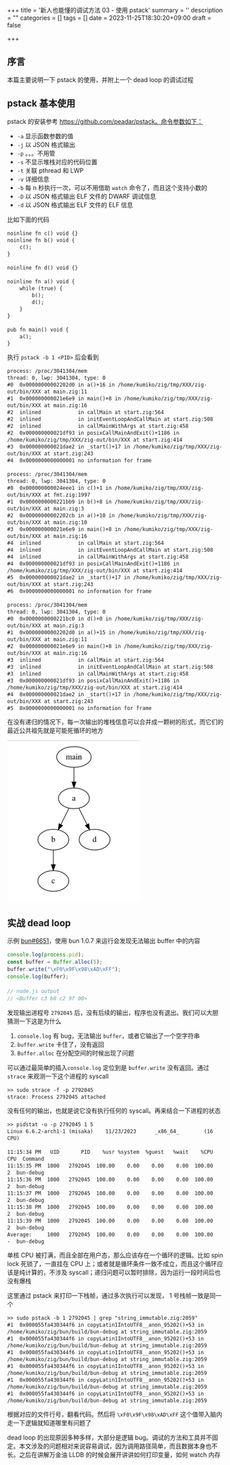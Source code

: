 +++
title = '新人也能懂的调试方法 03 - 使用 pstack'
summary = ''
description = ""
categories = []
tags = []
date = 2023-11-25T18:30:20+09:00
draft = false

+++



## 序言

本篇主要说明一下 pstack 的使用，并附上一个 dead loop 的调试过程



## pstack 基本使用



pstack 的安装参考 https://github.com/peadar/pstack。命令参数如下：

- `-a` 显示函数参数的值
- `-j` 以 JSON 格式输出
- `-p` 。。。不用管
- `-s` 不显示堆栈对应的代码位置
- `-t` 关联 pthread 和 LWP
- `-v` 详细信息
- `-b` 每 n 秒执行一次，可以不用借助 `watch` 命令了，而且这个支持小数的
- `-D` 以 JSON 格式输出 ELF 文件的 DWARF 调试信息
- `-d` 以 JSON 格式输出 ELF 文件的 ELF 信息





比如下面的代码

```zig
noinline fn c() void {}
noinline fn b() void {
    c();
}

noinline fn d() void {}

noinline fn a() void {
    while (true) {
        b();
        d();
    }
}

pub fn main() void {
    a();
}

```



执行 `pstack -b 1 <PID>` 后会看到

```
process: /proc/3041304/mem
thread: 0, lwp: 3041304, type: 0
#0  0x00000000002202d0 in a()+16 in /home/kumiko/zig/tmp/XXX/zig-out/bin/XXX at main.zig:11
#1  0x000000000021e6e9 in main()+8 in /home/kumiko/zig/tmp/XXX/zig-out/bin/XXX at main.zig:16
#2  inlined            in callMain at start.zig:564
#2  inlined            in initEventLoopAndCallMain at start.zig:508
#2  inlined            in callMainWithArgs at start.zig:458
#2  0x000000000021df93 in posixCallMainAndExit()+1186 in /home/kumiko/zig/tmp/XXX/zig-out/bin/XXX at start.zig:414
#3  0x000000000021dae2 in _start()+17 in /home/kumiko/zig/tmp/XXX/zig-out/bin/XXX at start.zig:243
#4  0x0000000000000001 no information for frame

process: /proc/3041304/mem
thread: 0, lwp: 3041304, type: 0
#0  0x000000000024eee1 in c()+1 in /home/kumiko/zig/tmp/XXX/zig-out/bin/XXX at fmt.zig:1997
#1  0x0000000000221bb9 in b()+8 in /home/kumiko/zig/tmp/XXX/zig-out/bin/XXX at main.zig:3
#2  0x00000000002202cb in a()+10 in /home/kumiko/zig/tmp/XXX/zig-out/bin/XXX at main.zig:10
#3  0x000000000021e6e9 in main()+8 in /home/kumiko/zig/tmp/XXX/zig-out/bin/XXX at main.zig:16
#4  inlined            in callMain at start.zig:564
#4  inlined            in initEventLoopAndCallMain at start.zig:508
#4  inlined            in callMainWithArgs at start.zig:458
#4  0x000000000021df93 in posixCallMainAndExit()+1186 in /home/kumiko/zig/tmp/XXX/zig-out/bin/XXX at start.zig:414
#5  0x000000000021dae2 in _start()+17 in /home/kumiko/zig/tmp/XXX/zig-out/bin/XXX at start.zig:243
#6  0x0000000000000001 no information for frame

process: /proc/3041304/mem
thread: 0, lwp: 3041304, type: 0
#0  0x0000000000221bc0 in d()+0 in /home/kumiko/zig/tmp/XXX/zig-out/bin/XXX at main.zig:3
#1  0x00000000002202d0 in a()+15 in /home/kumiko/zig/tmp/XXX/zig-out/bin/XXX at main.zig:11
#2  0x000000000021e6e9 in main()+8 in /home/kumiko/zig/tmp/XXX/zig-out/bin/XXX at main.zig:16
#3  inlined            in callMain at start.zig:564
#3  inlined            in initEventLoopAndCallMain at start.zig:508
#3  inlined            in callMainWithArgs at start.zig:458
#3  0x000000000021df93 in posixCallMainAndExit()+1186 in /home/kumiko/zig/tmp/XXX/zig-out/bin/XXX at start.zig:414
#4  0x000000000021dae2 in _start()+17 in /home/kumiko/zig/tmp/XXX/zig-out/bin/XXX at start.zig:243
#5  0x0000000000000001 no information for frame

```



在没有递归的情况下，每一次输出的堆栈信息可以合并成一颗树的形式，而它们的最近公共祖先就是可能死循环的地方



![](2023-11-23_22-33.png)



## 实战 dead loop



示例 [bun#6651](https://github.com/oven-sh/bun/pull/6651)，使用 bun 1.0.7 来运行会发现无法输出 buffer 中的内容

```javascript
console.log(process.pid);
const buffer = Buffer.alloc(5);
buffer.write("\xF0\x9F\x98\xAD\xFF");
console.log(buffer);

// node.js output
// <Buffer c3 b0 c2 9f 00>
```



发现输出进程号 `2792045` 后，没有后续的输出，程序也没有退出。我们可以大胆猜测一下这是为什么

1. `console.log` 有 bug，无法输出 `buffer`，或者它输出了一个空字符串
2. `buffer.write` 卡住了，没有返回
3. `Buffer.alloc` 在分配空间的时候出现了问题



可以通过最简单的插入`console.log` 定位到是 `buffer.write` 没有返回。通过 `strace` 来观测一下这个进程的 syscall

```
>> sudo strace -f -p 2792045
strace: Process 2792045 attached
```



没有任何的输出，也就是说它没有执行任何的 syscall。再来结合一下进程的状态

```
>> pidstat -u -p 2792045 1 5
Linux 6.6.2-arch1-1 (misaka)    11/23/2023      _x86_64_        (16 CPU)

11:15:34 PM   UID       PID    %usr %system  %guest   %wait    %CPU   CPU  Command
11:15:35 PM  1000   2792045  100.00    0.00    0.00    0.00  100.00     2  bun-debug
11:15:36 PM  1000   2792045  100.00    0.00    0.00    0.00  100.00     2  bun-debug
11:15:37 PM  1000   2792045  100.00    0.00    0.00    0.00  100.00     2  bun-debug
11:15:38 PM  1000   2792045  100.00    0.00    0.00    0.00  100.00     2  bun-debug
11:15:39 PM  1000   2792045  100.00    0.00    0.00    0.00  100.00     2  bun-debug
Average:     1000   2792045  100.00    0.00    0.00    0.00  100.00     -  bun-debug

```



单核 CPU 被打满，而且全部在用户态，那么应该存在一个循环的逻辑。比如 spin lock 死锁了，一直挂在 CPU 上；或者就是循环条件一致不成立，而且这个循环应该是纯计算的，不涉及 syscall；递归问题可以暂时排除，因为运行一段时间后也没有爆栈



这里通过 pstack 来打印一下栈帧，通过多次执行可以发现， 1 号栈帧一致是同一个

```
>> sudo pstack -b 1 2792045 | grep "string_immutable.zig:2059"
#1  0x000055fa430344f6 in copyLatin1IntoUTF8__anon_95202()+53 in /home/kumiko/zig/bun/build/bun-debug at string_immutable.zig:2059
#1  0x000055fa430344f6 in copyLatin1IntoUTF8__anon_95202()+53 in /home/kumiko/zig/bun/build/bun-debug at string_immutable.zig:2059
#1  0x000055fa430344f6 in copyLatin1IntoUTF8__anon_95202()+53 in /home/kumiko/zig/bun/build/bun-debug at string_immutable.zig:2059
#1  0x000055fa430344f6 in copyLatin1IntoUTF8__anon_95202()+53 in /home/kumiko/zig/bun/build/bun-debug at string_immutable.zig:2059
#1  0x000055fa430344f6 in copyLatin1IntoUTF8__anon_95202()+53 in /home/kumiko/zig/bun/build/bun-debug at string_immutable.zig:2059
#1  0x000055fa430344f6 in copyLatin1IntoUTF8__anon_95202()+53 in /home/kumiko/zig/bun/build/bun-debug at string_immutable.zig:2059
```



根据对应的文件行号，翻看代码。然后将 `\xF0\x9F\x98\xAD\xFF` 这个值带入脑内走一下逻辑就知道哪里有问题了



dead loop 的出现原因多种多样，大部分是逻辑 bug。调试的方法和工具并不固定。本文涉及的问题相对来说容易调试，因为调用路径简单，而且数据本身也不长。之后在讲解万金油 LLDB 的时候会展开讲讲如何打印变量，如何 watch 内存

